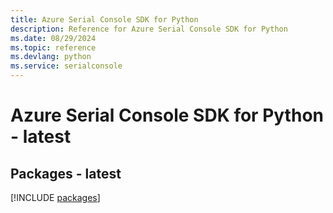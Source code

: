 ```yaml
---
title: Azure Serial Console SDK for Python
description: Reference for Azure Serial Console SDK for Python
ms.date: 08/29/2024
ms.topic: reference
ms.devlang: python
ms.service: serialconsole
---
```

# Azure Serial Console SDK for Python - latest
## Packages - latest
[!INCLUDE [packages](serial-console-index.md)]